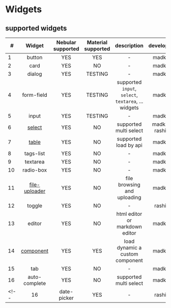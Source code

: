# Widgets


## supported widgets

|**#**|**Widget**|**Nebular supported**|**Material supported**|**description**|**developers**|
|---|:-------:|:----:|:----:|:-----------:|:-------:|
|1|button|YES|YES|-|madkne|
|2|card|YES|NO|-|madkne|
|3|dialog|YES|TESTING|-|madkne|
|4|form-field|YES|TESTING|supported `input`, `select`, `textarea`, ... widgets|madkne|
|5|input|YES|TESTING|-|madkne|
|6|[select](./select.md)|YES|NO|supported multi select|madkne, rashidi|
|7|[table](./table.md)|YES|NO|supported load by api|madkne|
|8|tags-list|YES|NO|-|madkne|
|9|textarea|YES|NO|-|madkne|
|10|radio-box|YES|NO|-|madkne|
|11|[file-uploader](./file_uploader.md)|YES|NO|file browsing and uploading|madkne|
|12|toggle|YES|NO|-|rashidi|
|13|editor|YES|NO|html editor or markdown editor|madkne|
|14|[component](./component.md)|YES|YES|load dynamic a custom component|madkne|
|15|tab|YES|NO|-|madkne|
|16|auto-complete|YES|NO|supported multi select|madkne|
<!-- |16|date-picker|YES|-|rashidi| -->